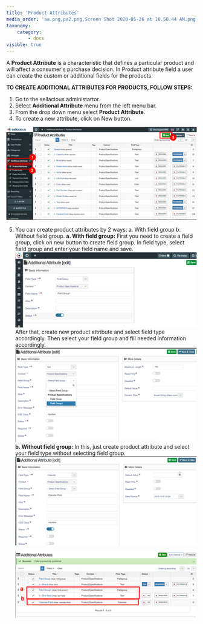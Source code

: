 ```yaml
---
title: 'Product Attributes'
media_order: 'aa.png,pa2.png,Screen Shot 2020-05-26 at 10.50.44 AM.png,Screen Shot 2020-05-26 at 10.59.08 AM.png,Screen Shot 2020-05-26 at 11.07.47 AM.png,screenshot-localhost-2020.05.26-11_09_32.png'
taxonomy:
    category:
        - docs
visible: true
---
```


A **Product Attribute** is a characteristic that defines a particular product and will affect a consumer's purchase decision.
In Product attribute field a user can create the custom or additional fields for the products.

**TO CREATE ADDITIONAL ATTRIBUTES FOR PRODUCTS, FOLLOW STEPS:**

1. Go to the sellacious administartor.
2. Select **Additional Attribute** menu from the left menu bar.
3. From the drop down menu select **Product Attribute**.
4. To create a new attribute, click on New button. 

![](aa.png)

5. You can create product attributes by 2 ways:
	a. With field group
	b. Without field group.
**a. With field group:** First you need to create a field group, click on new button to create field group. In field type, select field group and enter your field name and save.
   ![](Screen%20Shot%202020-05-26%20at%2010.50.44%20AM.png)
   After that, create new product attribute and select field type accordingly. Then select your field group and fill needed information accordingly.
   ![](Screen%20Shot%202020-05-26%20at%2010.59.08%20AM.png)
**b. Without field group:** In this, just create product attribute and select your field type without selecting field group.
   ![](Screen%20Shot%202020-05-26%20at%2011.07.47%20AM.png)
   
   ![](screenshot-localhost-2020.05.26-11_09_32.png)